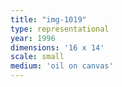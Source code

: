 ```yaml
---
title: "img-1019"
type: representational
year: 1996
dimensions: '16 x 14'
scale: small
medium: 'oil on canvas'
---
```

